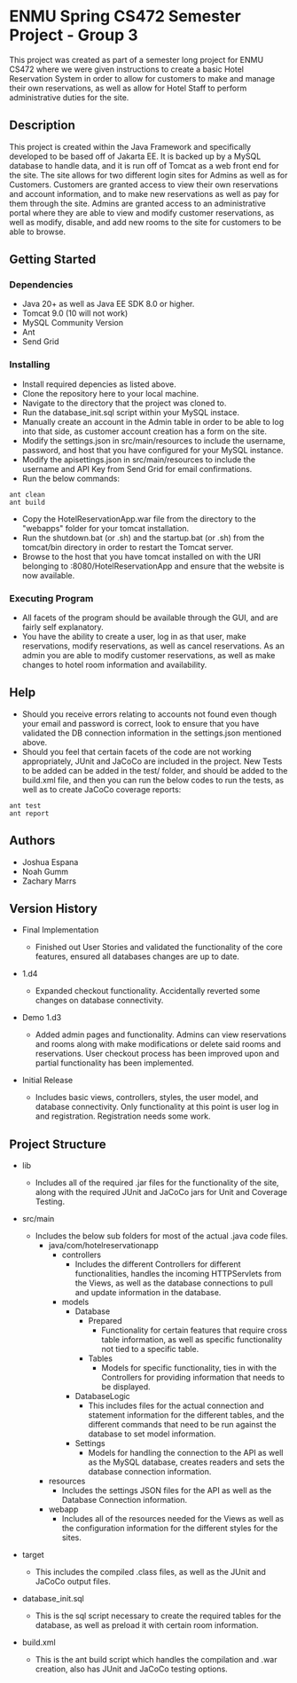 # ENMU Spring CS472 Semester Project - Group 3

This project was created as part of a semester long project for ENMU CS472 where we were given instructions to create a basic Hotel Reservation System in order to allow for customers to make and manage their own reservations, as well as allow for Hotel Staff to perform administrative duties for the site.

## Description

This project is created within the Java Framework and specifically developed to be based off of Jakarta EE. It is backed up by a MySQL database to handle data, and it is run off of Tomcat as a web front end for the site. The site allows for two different login sites for Admins as well as for Customers. Customers are granted access to view their own reservations and account information, and to make new reservations as well as pay for them through the site. Admins are granted access to an administrative portal where they are able to view and modify customer reservations, as well as modify, disable, and add new rooms to the site for customers to be able to browse.

## Getting Started

### Dependencies

* Java 20+ as well as Java EE SDK 8.0 or higher.
* Tomcat 9.0 (10 will not work)
* MySQL Community Version
* Ant
* Send Grid

### Installing

* Install required depencies as listed above.
* Clone the repository here to your local machine.
* Navigate to the directory that the project was cloned to.
* Run the database_init.sql script within your MySQL instace.
* Manually create an account in the Admin table in order to be able to log into that side, as customer account creation has a form on the site.
* Modify the settings.json in src/main/resources to include the username, password, and host that you have configured for your MySQL instance.
* Modify the apisettings.json in src/main/resources to include the username and API Key from Send Grid for email confirmations.
* Run the below commands:
```
ant clean
ant build
```
* Copy the HotelReservationApp.war file from the directory to the "webapps" folder for your tomcat installation.
* Run the shutdown.bat (or .sh) and the startup.bat (or .sh) from the tomcat/bin directory in order to restart the Tomcat server.
* Browse to the host that you have tomcat installed on with the URI belonging to :8080/HotelReservationApp and ensure that the website is now available.

### Executing Program

* All facets of the program should be available through the GUI, and are fairly self explanatory.
* You have the ability to create a user, log in as that user, make reservations, modify reservations, as well as cancel reservations. As an admin you are able to modify customer reservations, as well as make changes to hotel room information and availability.

## Help

* Should you receive errors relating to accounts not found even though your email and password is correct, look to ensure that you have validated the DB connection information in the settings.json mentioned above.
* Should you feel that certain facets of the code are not working appropriately, JUnit and JaCoCo are included in the project. New Tests to be added can be added in the test/ folder, and should be added to the build.xml file, and then you can run the below codes to run the tests, as well as to create JaCoCo coverage reports:
```
ant test
ant report
```

## Authors

* Joshua Espana
* Noah Gumm
* Zachary Marrs

## Version History

* Final Implementation
    * Finished out User Stories and validated the functionality of the core features, ensured all databases changes are up to date.

* 1.d4
    * Expanded checkout functionality. Accidentally reverted some changes on database connectivity.

* Demo 1.d3
    * Added admin pages and functionality. Admins can view reservations and rooms along with make modifications or delete said rooms and reservations. User checkout process has been improved upon and partial functionality has been implemented.

* Initial Release
    * Includes basic views, controllers, styles, the user model, and database connectivity. Only functionality at this point is user log in and registration. Registration needs some work.

## Project Structure

* lib
    * Includes all of the required .jar files for the functionality of the site, along with the required JUnit and JaCoCo jars for Unit and Coverage Testing.

* src/main
    * Includes the below sub folders for most of the actual .java code files.
        * java/com/hotelreservationapp
            * controllers
                * Includes the different Controllers for different functionalities, handles the incoming HTTPServlets from the Views, as well as the database connections to pull and update information in the database.
            * models
                * Database
                    * Prepared
                        * Functionality for certain features that require cross table information, as well as specific functionality not tied to a specific table.
                    * Tables
                        * Models for specific functionality, ties in with the Controllers for providing information that needs to be displayed.
                * DatabaseLogic
                    * This includes files for the actual connection and statement information for the different tables, and the different commands that need to be run against the database to set model information.
                * Settings
                    * Models for handling the connection to the API as well as the MySQL database, creates readers and sets the database connection information.
        * resources
            * Includes the settings JSON files for the API as well as the Database Connection information.
        * webapp
            * Includes all of the resources needed for the Views as well as the configuration information for the different styles for the sites.

* target
    * This includes the compiled .class files, as well as the JUnit and JaCoCo output files.

* database_init.sql
    * This is the sql script necessary to create the required tables for the database, as well as preload it with certain room information.

* build.xml
    * This is the ant build script which handles the compilation and .war creation, also has JUnit and JaCoCo testing options.
